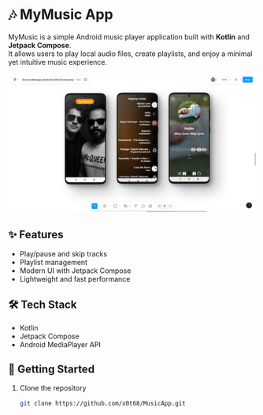 # 🎶 MyMusic App  

MyMusic is a simple Android music player application built with **Kotlin** and **Jetpack Compose**.  
It allows users to play local audio files, create playlists, and enjoy a minimal yet intuitive music experience.  

![App Screenshot](Screenshot.png)
## ✨ Features
- Play/pause and skip tracks  
- Playlist management  
- Modern UI with Jetpack Compose  
- Lightweight and fast performance  

## 🛠️ Tech Stack
- Kotlin  
- Jetpack Compose  
- Android MediaPlayer API  

## 🚀 Getting Started
1. Clone the repository  
   ```bash
   git clone https://github.com/x0t68/MusicApp.git
